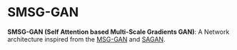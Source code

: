 # SMSG-GAN
**SMSG-GAN (Self Attention based Multi-Scale Gradients GAN)**: A Network architecture inspired 
from the [MSG-GAN](https://github.com/akanimax/MSG-GAN)
and [SAGAN](https://github.com/akanimax/attn_gan_pytorch/).